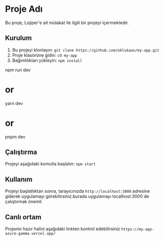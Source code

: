 
# Proje Adı

Bu proje, Lojiper'e ait mülakat ile ilgili bir projeyi içermektedir.


## Kurulum

1. Bu projeyi klonlayın: `git clone https://github.com/oklukaan/my-app.git`
2. Proje klasörüne gidin: `cd my-app`
3. Bağımlılıkları yükleyin: `npm install`

npm run dev
# or
yarn dev
# or
pnpm dev

## Çalıştırma

Projeyi aşağıdaki komutla başlatın: `npm start`

## Kullanım

Projeyi başlattıktan sonra, tarayıcınızda `http://localhost:3000` adresine giderek uygulamayı görebilirsiniz.burada uygulamayı localhost:3000 de çalıştırmak önemli

## Canlı ortam

Projenin hazır halini aşağıdaki linkten kontrol edebilirsiniz
`https://my-app-azure-gamma.vercel.app/`